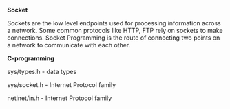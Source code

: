 **Socket**

Sockets are the low level endpoints used for processing information across a network. Some common protocols like HTTP, FTP rely on sockets to make connections. Socket Programming is the route of connecting two points on a network to communicate with each other. 

**C-programming**

sys/types.h - data types

sys/socket.h - Internet Protocol family

netinet/in.h - Internet Protocol family

